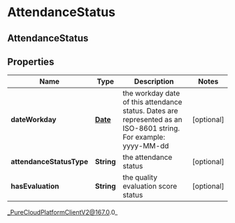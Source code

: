 # AttendanceStatus

## AttendanceStatus

## Properties

|Name | Type | Description | Notes|
|------------ | ------------- | ------------- | -------------|
| **dateWorkday** | [**Date**](Date) | the workday date of this attendance status. Dates are represented as an ISO-8601 string. For example: yyyy-MM-dd | [optional] |
| **attendanceStatusType** | **String** | the attendance status | [optional] |
| **hasEvaluation** | **String** | the quality evaluation score status | [optional] |



_PureCloudPlatformClientV2@167.0.0_
